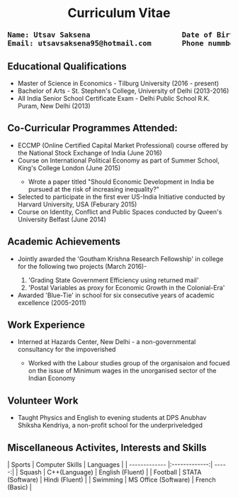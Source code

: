 <H1 align='center'>  Curriculum Vitae </H1>

<H3><pre>Name: Utsav Saksena                     Date of Birth: September 5, 1995 
Email: utsavsaksena95@hotmail.com       Phone nummber: +31620949692     </pre> </H3>

<H2> Educational Qualifications </H2>
<UL>
<LI>Master of Science in Economics - Tilburg University (2016 - present)  </LI>
<LI>Bachelor of Arts - St. Stephen's College, University of Delhi (2013-2016) </LI>
<LI>All India Senior School Certificate Exam - Delhi Public School R.K. Puram, New Delhi (2013) </LI>
</UL>

<H2> Co-Curricular Programmes Attended: </H2>
<UL>
<LI> ECCMP (Online Certified Capital Market Professional) course offered by the National Stock Exchange of India (June 2016) </LI>
<LI> Course on International Political Economy as part of Summer School, King's College London (June 2015) </LI>
     <UL>
     <LI> Wrote a paper titled "Should Economic Development in India be pursued at the risk of increasing inequality?"</LI>
     </UL> 
<LI> Selected to participate in the first ever US-India Initiative conducted by Harvard University, USA (Feburary 2015)</LI>
<LI> Course on Identity, Conflict and Public Spaces conducted by Queen's University Belfast (June 2014) </LI>
</UL>  

<H2>Academic Achievements </H2>
<UL>
<LI> Jointly awarded the 'Goutham Krishna Research Fellowship' in college for the following two projects (March 2016)- </LI>
<OL> 
<LI> 'Grading State Government Efficiency using returned mail' </LI>
<LI> 'Postal Variables as proxy for Economic Growth in the Colonial-Era' </LI>
</OL>
<LI> Awarded 'Blue-Tie' in school for six consecutive years of academic excellence (2005-2011) </LI>
</UL>
 
<H2> Work Experience </H2>
<UL> 
<LI>Interned at Hazards Center, New Delhi - a non-governmental consultancy for the impoverished </LI> 
      <UL>
           <LI> Worked with the Labour studies group of the organisaion and focued on the issue of Minimum wages in the unorganised sector of the Indian Economy </LI>
      </UL>
</UL>

<H2> Volunteer Work </H2>
<UL> 
<LI> Taught Physics and English to evening students at DPS Anubhav Shiksha Kendriya, a non-profit school for the underpriveledged </LI> </UL>

<H2> Miscellaneous Activites, Interests and Skills </H2>
| Sports        | Computer Skills           | Languages  |
| ------------- |:-------------:| -----:|
| Squash      | C++(Language) | English (Fluent) |
| Football    | STATA (Software)  |  Hindi (Fluent) |
| Swimming | MS Office (Software)   |  French (Basic) |


         
